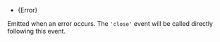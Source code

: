 <!-- YAML
added: v0.1.90
-->

* {Error}

Emitted when an error occurs.  The `'close'` event will be called directly
following this event.

